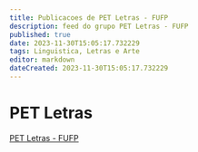 ```yaml
---
title: Publicacoes de PET Letras - FUFP 
description: feed do grupo PET Letras - FUFP
published: true
date: 2023-11-30T15:05:17.732229
tags: Linguistica, Letras e Arte
editor: markdown
dateCreated: 2023-11-30T15:05:17.732229
---
```


# PET Letras
[PET Letras - FUFP](/grupo/190PETLetrasFUFP)